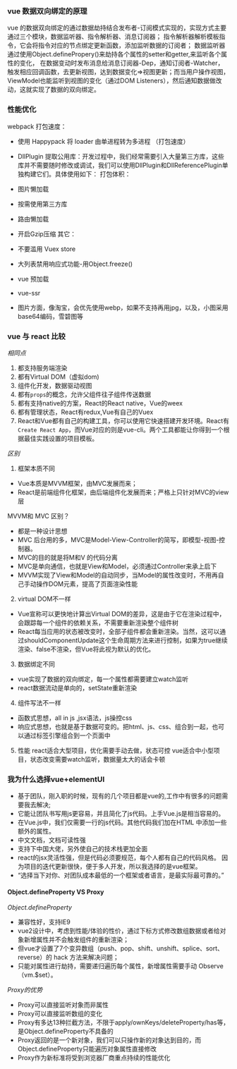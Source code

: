 ### vue 数据双向绑定的原理
vue 的数据双向绑定的通过数据劫持结合发布者-订阅模式实现的，实现方式主要通过三个模块，数据监听器、指令解析器、消息订阅器；
指令解析器解析模板指令，它会将指令对应的节点绑定更新函数，添加监听数据的订阅者；
数据监听器通过使用Object.definePropery()来劫持各个属性的setter和getter,来监听各个属性的变化， 在数据变动时发布消息给消息订阅器-Dep，通知订阅者-Watcher，触发相应回调函数，去更新视图，达到数据变化=>视图更新；而当用户操作视图，ViewModel也能监听到视图的变化（通过DOM Listeners），然后通知数据做改动，这就实现了数据的双向绑定。

### 性能优化

webpack 打包速度：
- 使用 Happypack 将 loader 由单进程转为多进程 （打包速度）
-  DllPlugin 提取公用库：开发过程中，我们经常需要引入大量第三方库，这些库并不需要随时修改或调试，我们可以使用DllPlugin和DllReferencePlugin单独构建它们。具体使用如下：
打包体积：
- 图片懒加载
- 按需使用第三方库
- 路由懒加载
- 开启Gzip压缩
其它：

- 不要滥用 Vuex store
- 大列表禁用响应式功能-用Object.freeze()
- vue 预加载
- vue-ssr
- 图片方面，像淘宝，会优先使用webp，如果不支持再用jpg，以及，小图采用base64编码，雪碧图等

### vue 与 react 比较

*相同点*
1. 都支持服务端渲染
2. 都有Virtual DOM（虚拟dom)
3. 组件化开发，数据驱动视图
4. 都有`props`的概念，允许父组件往子组件传送数据
5. 都有支持native的方案，React的React native，Vue的weex
6. 都有管理状态，React有redux,Vue有自己的Vuex
7. React和Vue都有自己的构建工具，你可以使用它快速搭建开发环境。React有`Create React App`，而Vue对应的则是vue-cli。两个工具都能让你得到一个根据最佳实践设置的项目模板。

*区别*
1. 框架本质不同
- Vue本质是MVVM框架，由MVC发展而来；
- React是前端组件化框架，由后端组件化发展而来；严格上只针对MVC的view层

MVVM和 MVC 区别？
- 都是一种设计思想
- MVC 后台用的多，MVC是Model-View-Controller的简写，即模型-视图-控制器。
- MVC的目的就是将M和V 的代码分离
- MVC是单向通信，也就是View和Model，必须通过Controller来承上启下
- MVVM实现了View和Model的自动同步，当Model的属性改变时，不用再自己手动操作DOM元素，提高了页面渲染性能

2. virtual DOM不一样
- Vue宣称可以更快地计算出Virtual DOM的差异，这是由于它在渲染过程中，会跟踪每一个组件的依赖关系，不需要重新渲染整个组件树
- React每当应用的状态被改变时，全部子组件都会重新渲染。当然，这可以通过shouldComponentUpdate这个生命周期方法来进行控制，如果为true继续渲染、false不渲染，但Vue将此视为默认的优化。

3. 数据绑定不同
- vue实现了数据的双向绑定，每一个属性都需要建立watch监听
- react数据流动是单向的，setState重新渲染

4. 组件写法不一样
- 函数式思想，all in js ,jsx语法，js操控css
- 响应式思想，也就是基于数据可变的。把html、js、css、组合到一起，也可以通过标签引擎组合到一个页面中

5. 性能
react适合大型项目，优化需要手动去做，状态可控
vue适合中小型项目，状态改变需要watch监听，数据量太大的话会卡顿

### 我为什么选择vue+elementUI

- 基于团队，刚入职的时候，现有的几个项目都是vue的,工作中有很多的问题需要我去解决;
- 它能让团队书写用js更容易，并且简化了js代码。上手Vue.js是相当容易的。
- 在Vue.js中，我们仅需要一行的js代码。其他代码我们加在HTML 中添加一些额外的属性。
- 中文文档，文档可读性强
- 支持下中国大佬，另外使自己的技术栈更加全面
- react的jsx灵活性强，但是代码必须要规范，每个人都有自己的代码风格。 因为项目的迭代更新很快，便于多人开发，所以我选择的是vue框架。
- “选择当下对你、对团队成本最低的一个框架或者语言，是最实际最可靠的。”




#### Object.defineProperty VS Proxy
*Object.defineProperty*
- 兼容性好，支持IE9
- vue2设计中，考虑到性能/体验的性价，通过下标方式修改数组数据或者给对象新增属性并不会触发组件的重新渲染；
- 但vue才设置了7个变异数组（push、pop、shift、unshift、splice、sort、reverse）的 hack 方法来解决问题；
- 只能对属性进行劫持，需要递归遍历每个属性，新增属性需要手动 Observe（vm.$set）。

*Proxy的优势*
- Proxy可以直接监听对象而非属性
- Proxy可以直接监听数组的变化
- Proxy有多达13种拦截方法，不限于apply/ownKeys/deleteProperty/has等，是Object.defineProperty不具备的
- Proxy返回的是一个新对象，我们可以只操作新的对象达到目的，而Object.defineProperty只能遍历对象属性直接修改
- Proxy作为新标准将受到浏览器厂商重点持续的性能优化
